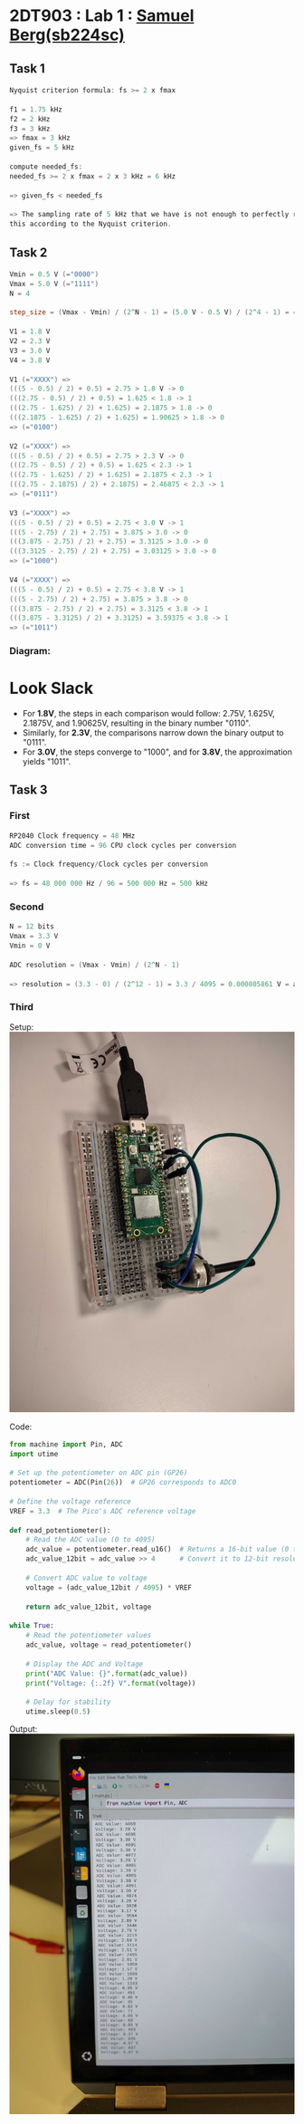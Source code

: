 # 2DT903 : Lab 1 : [Samuel Berg(sb224sc)](mailto:sb224sc@student.lnu.se)

## Task 1

```powershell
Nyquist criterion formula: fs >= 2 x fmax

f1 = 1.75 kHz
f2 = 2 kHz
f3 = 3 kHz
=> fmax = 3 kHz
given_fs = 5 kHz

compute needed_fs:
needed_fs >= 2 x fmax = 2 x 3 kHz = 6 kHz

=> given_fs < needed_fs

=> The sampling rate of 5 kHz that we have is not enough to perfectly reconstruct to original signal,
this according to the Nyquist criterion.
```

## Task 2

```powershell
Vmin = 0.5 V (="0000")
Vmax = 5.0 V (="1111")
N = 4

step_size = (Vmax - Vmin) / (2^N - 1) = (5.0 V - 0.5 V) / (2^4 - 1) = 4.5 V / 15 = 0.3 

V1 = 1.8 V
V2 = 2.3 V
V3 = 3.0 V
V4 = 3.8 V

V1 (="XXXX") => 
(((5 - 0.5) / 2) + 0.5) = 2.75 > 1.8 V -> 0
(((2.75 - 0.5) / 2) + 0.5) = 1.625 < 1.8 -> 1
(((2.75 - 1.625) / 2) + 1.625) = 2.1875 > 1.8 -> 0
(((2.1875 - 1.625) / 2) + 1.625) = 1.90625 > 1.8 -> 0
=> (="0100")

V2 (="XXXX") => 
(((5 - 0.5) / 2) + 0.5) = 2.75 > 2.3 V -> 0
(((2.75 - 0.5) / 2) + 0.5) = 1.625 < 2.3 -> 1
(((2.75 - 1.625) / 2) + 1.625) = 2.1875 < 2.3 -> 1
(((2.75 - 2.1875) / 2) + 2.1875) = 2.46875 < 2.3 -> 1
=> (="0111")

V3 (="XXXX") => 
(((5 - 0.5) / 2) + 0.5) = 2.75 < 3.0 V -> 1
(((5 - 2.75) / 2) + 2.75) = 3.875 > 3.0 -> 0
(((3.875 - 2.75) / 2) + 2.75) = 3.3125 > 3.0 -> 0
(((3.3125 - 2.75) / 2) + 2.75) = 3.03125 > 3.0 -> 0
=> (="1000")

V4 (="XXXX") => 
(((5 - 0.5) / 2) + 0.5) = 2.75 < 3.8 V -> 1
(((5 - 2.75) / 2) + 2.75) = 3.875 > 3.8 -> 0
(((3.875 - 2.75) / 2) + 2.75) = 3.3125 < 3.8 -> 1
(((3.875 - 3.3125) / 2) + 3.3125) = 3.59375 < 3.8 -> 1
=> (="1011")
```

### Diagram:

# Look Slack 

- For **1.8V**, the steps in each comparison would follow: 2.75V, 1.625V, 2.1875V, and 1.90625V, resulting in the binary number "0110".
- Similarly, for **2.3V**, the comparisons narrow down the binary output to "0111".
- For **3.0V**, the steps converge to "1000", and for **3.8V**, the approximation yields "1011".

## Task 3

### First

```powershell
RP2040 Clock frequency = 48 MHz
ADC conversion time = 96 CPU clock cycles per conversion

fs := Clock frequency/Clock cycles per conversion

=> fs = 48 000 000 Hz / 96 = 500 000 Hz = 500 kHz
```

### Second

```powershell
N = 12 bits
Vmax = 3.3 V
Vmin = 0 V

ADC resolution = (Vmax - Vmin) / (2^N - 1)

=> resolution = (3.3 - 0) / (2^12 - 1) = 3.3 / 4095 = 0.000805861 V = approx 0.81 mV
```

### Third

Setup:
![Pico with potensometer](./img/pico.jpg)

Code: 
```python
from machine import Pin, ADC
import utime

# Set up the potentiometer on ADC pin (GP26)
potentiometer = ADC(Pin(26))  # GP26 corresponds to ADC0

# Define the voltage reference
VREF = 3.3  # The Pico's ADC reference voltage

def read_potentiometer():
    # Read the ADC value (0 to 4095)
    adc_value = potentiometer.read_u16()  # Returns a 16-bit value (0 to 65535)
    adc_value_12bit = adc_value >> 4      # Convert it to 12-bit resolution (0 to 4095)
    
    # Convert ADC value to voltage
    voltage = (adc_value_12bit / 4095) * VREF
    
    return adc_value_12bit, voltage

while True:
    # Read the potentiometer values
    adc_value, voltage = read_potentiometer()
    
    # Display the ADC and Voltage
    print("ADC Value: {}".format(adc_value))
    print("Voltage: {:.2f} V".format(voltage))
    
    # Delay for stability
    utime.sleep(0.5)
```

Output:
![Output](./img/output.jpg)

